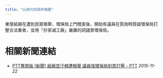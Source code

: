 ```yaml
---
title: "以民代向政府施壓"
---
```

東億紙廠在遭到民眾檢舉，環保局上門稽查後，開始有議員在質詢時質疑環保局打壓合法業者，並用「抄家滅工廠」嚴厲的詞譴責環保局。

# 相關新聞連結
- [PTT豐原版  [新聞] 紙廠空汙頻遭檢舉 議員怪環保局刻意打壓 - PTT](https://www.ptt.cc/bbs/FengYuan/M.1448166278.A.B25.html)
  *2015-11-22*
